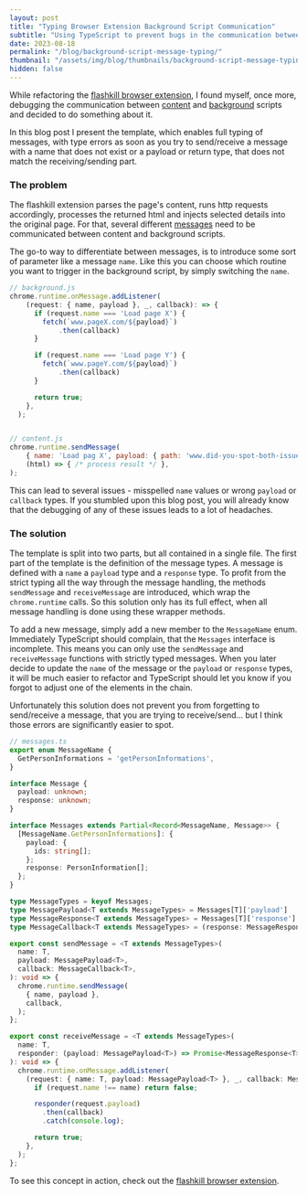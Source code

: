 ```yaml
---
layout: post
title: "Typing Browser Extension Background Script Communication"
subtitle: "Using TypeScript to prevent bugs in the communication between content and background scripts"
date: 2023-08-18
permalink: "/blog/background-script-message-typing/"
thumbnail: "/assets/img/blog/thumbnails/background-script-message-typing.png"
hidden: false
---
```


While refactoring the [flashkill browser extension](https://github.com/flashkillapp/flashkill),
I found myself, once more, debugging the communication between [content](https://developer.mozilla.org/en-US/docs/Mozilla/Add-ons/WebExtensions/Content_scripts)
and [background](https://developer.mozilla.org/en-US/docs/Mozilla/Add-ons/WebExtensions/Background_scripts) scripts
and decided to do something about it.

In this blog post I present the template, which enables full typing of messages, with type errors as soon as you try to send/receive a message
with a name that does not exist or a payload or return type, that does not match the receiving/sending part.

### The problem

The flashkill extension parses the page's content, runs http requests accordingly,
processes the returned html and injects selected details into the original page.
For that, several different [messages](https://developer.chrome.com/docs/extensions/mv3/messaging/)
need to be communicated between content and background scripts.

The go-to way to differentiate between messages, is to introduce some sort of parameter like a message `name`.
Like this you can choose which routine you want to trigger in the background script, by simply switching the `name`.

```js
// background.js
chrome.runtime.onMessage.addListener(
    (request: { name, payload }, _, callback): => {
      if (request.name === 'Load page X') {
        fetch(`www.pageX.com/${payload}`)
            .then(callback)
      }

      if (request.name === 'Load page Y') {
        fetch(`www.pageY.com/${payload}`)
            .then(callback)
      }

      return true;
    },
  );


// content.js
chrome.runtime.sendMessage(
    { name: 'Load pag X', payload: { path: 'www.did-you-spot-both-issues.com' } },
    (html) => { /* process result */ },
);
```

This can lead to several issues - misspelled `name` values or wrong `payload` or `callback` types.
If you stumbled upon this blog post, you will already know that the debugging of any of these issues leads to a lot of headaches.

### The solution

The template is split into two parts, but all contained in a single file.
The first part of the template is the definition of the message types.
A message is defined with a `name` a `payload` type and a `response` type.
To profit from the strict typing all the way through the message handling, the methods
`sendMessage` and `receiveMessage` are introduced, which wrap the `chrome.runtime` calls.
So this solution only has its full effect, when all message handling is done using these wrapper methods.

To add a new message, simply add a new member to the `MessageName` enum.
Immediately TypeScript should complain, that the `Messages` interface is incomplete.
This means you can only use the `sendMessage` and `receiveMessage` functions with strictly typed messages.
When you later decide to update the `name` of the message or the `payload` or `response` types, it will be much easier to refactor
and TypeScript should let you know if you forgot to adjust one of the elements in the chain.

Unfortunately this solution does not prevent you from forgetting to send/receive a message, that you are trying to receive/send...
but I think those errors are significantly easier to spot.

```ts
// messages.ts
export enum MessageName {
  GetPersonInformations = 'getPersonInformations',
}

interface Message {
  payload: unknown;
  response: unknown;
}

interface Messages extends Partial<Record<MessageName, Message>> {
  [MessageName.GetPersonInformations]: {
    payload: {
      ids: string[];
    };
    response: PersonInformation[];
  };
}

type MessageTypes = keyof Messages;
type MessagePayload<T extends MessageTypes> = Messages[T]['payload']
type MessageResponse<T extends MessageTypes> = Messages[T]['response']
type MessageCallback<T extends MessageTypes> = (response: MessageResponse<T>) => void;

export const sendMessage = <T extends MessageTypes>(
  name: T,
  payload: MessagePayload<T>,
  callback: MessageCallback<T>,
): void => {
  chrome.runtime.sendMessage(
    { name, payload },
    callback,
  );
};

export const receiveMessage = <T extends MessageTypes>(
  name: T,
  responder: (payload: MessagePayload<T>) => Promise<MessageResponse<T>>,
): void => {
  chrome.runtime.onMessage.addListener(
    (request: { name: T, payload: MessagePayload<T> }, _, callback: MessageCallback<T>): boolean => {
      if (request.name !== name) return false;

      responder(request.payload)
        .then(callback)
        .catch(console.log);

      return true;
    },
  );
};
```

To see this concept in action, check out the [flashkill browser extension](https://github.com/flashkillapp/flashkill/blob/f6b93eda26da3d271b2046eb88e267105136c859/src/util/messages.ts).